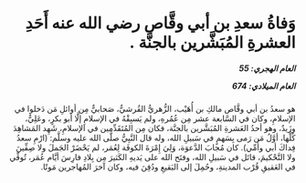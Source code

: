 <h1 dir="rtl">وَفاةُ سعدِ بن أبي وقَّاص رضي الله عنه أَحَدِ العشرةِ المُبَشَّرين بالجنَّة  .</h1>

<h5 dir="rtl">العام الهجري:  55

العام الميلادي: 674

</h5>

<p dir="rtl">هو سعدُ بن أبي وقَّاص مالكِ بن أُهَيْب، الزُّهريُّ القُرشيُّ، صَحابيٌّ مِن أوائلِ مَن دَخلوا في الإسلامِ، وكان في السَّابعة عشر مِن عُمُرهِ، ولم يَسبِقْهُ في الإسلامِ إلَّا أبو بكرٍ، وعَلِيٌّ، وزَيدٌ، وهو أحدُ العَشرةِ المُبَشَّرين بالجنَّة، فكان مِن المُتَقَدِّمين في الإسلامِ، شَهِد المَشاهِدَ كُلَّها، أوَّلُ مَن رَمى بِسَهمٍ في سَبيلِ الله، وله قال النَّبِيُّ صلَّى الله عليه وسلَّم: (ارْمِ سعدُ فِداكَ أبي وأُمِّي). كان مُجابَ الدَّعوَة، وَلِيَ إِمْرَةَ الكوفَة لِعُمَر، لم يَحْضَرْ الجَملَ ولا صِفِّينَ ولا التَّحْكيمَ، قاتَل في سَبيلِ الله، وفتَح الله على يَديهِ الكَثيرَ مِن بِلادِ فارِسَ أيَّام عُمَر، تُوفِّي في العَقيقِ قُرْب المدينةِ، وحُمِلَ إلى البَقيعِ ودُفِنَ فيه، وكان آخرَ المُهاجرين مَوتًا.</p></br>
